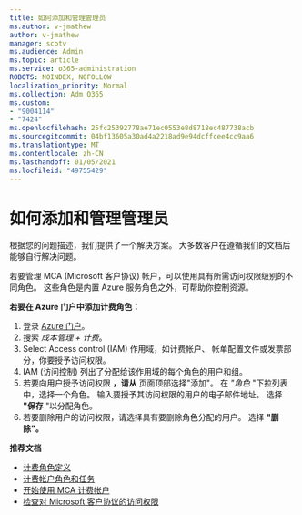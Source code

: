 ```yaml
---
title: 如何添加和管理管理员
ms.author: v-jmathew
author: v-jmathew
manager: scotv
ms.audience: Admin
ms.topic: article
ms.service: o365-administration
ROBOTS: NOINDEX, NOFOLLOW
localization_priority: Normal
ms.collection: Adm_O365
ms.custom:
- "9004114"
- "7424"
ms.openlocfilehash: 25fc25392778ae71ec0553e8d8718ec487738acb
ms.sourcegitcommit: 04bf13605a30ad4a2218ad9e94dcffcee4cc9aa6
ms.translationtype: MT
ms.contentlocale: zh-CN
ms.lasthandoff: 01/05/2021
ms.locfileid: "49755429"
---
```

# <a name="how-to-add-and-manage-admins"></a>如何添加和管理管理员

根据您的问题描述，我们提供了一个解决方案。 大多数客户在遵循我们的文档后能够自行解决问题。

若要管理 MCA (Microsoft 客户协议) 帐户，可以使用具有所需访问权限级别的不同角色。 这些角色是内置 Azure 服务角色之外，可帮助你控制资源。

**若要在 Azure 门户中添加计费角色：**

1. 登录 [Azure 门户](https://portal.azure.com/)。
2. 搜索 *成本管理 + 计费*。
3. Select Access control (IAM) 作用域，如计费帐户、 帐单配置文件或发票部分，你要授予访问权限。
4. IAM (访问控制) 列出了分配给该作用域的每个角色的用户和组。
5. 若要向用户授予访问权限 **，请从** 页面顶部选择"添加"。 在 *"角色* "下拉列表中，选择一个角色。 输入要授予其访问权限的用户的电子邮件地址。 选择 **"保存** "以分配角色。
6. 若要删除用户的访问权限，请选择具有要删除角色分配的用户。 选择 **"删除"。**

**推荐文档**

- [计费角色定义](https://docs.microsoft.com/azure/cost-management-billing/manage/understand-mca-roles)
- [计费帐户角色和任务](https://docs.microsoft.com/azure/cost-management-billing/manage/understand-mca-roles#billing-account-roles-and-tasks)
- [开始使用 MCA 计费帐户](https://docs.microsoft.com/azure/cost-management-billing/understand/mca-overview)
- [检查对 Microsoft 客户协议的访问权限](https://docs.microsoft.com/azure/cost-management-billing/manage/change-credit-card?WT.mc_id=Portal-Microsoft_Azure_Support%22%20%5Cl%20%22manage-credit-cards-for-a-microsoft-customer-agreement%22%20%5Ct%20%22_blank#check-the-type-of-your-account)
